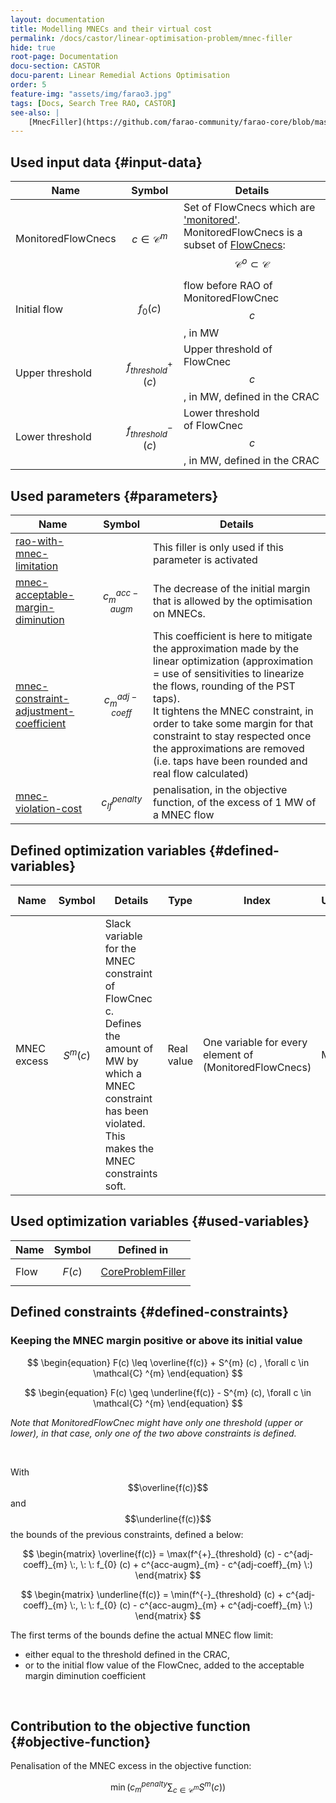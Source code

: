```yaml
---
layout: documentation
title: Modelling MNECs and their virtual cost
permalink: /docs/castor/linear-optimisation-problem/mnec-filler
hide: true
root-page: Documentation
docu-section: CASTOR
docu-parent: Linear Remedial Actions Optimisation
order: 5
feature-img: "assets/img/farao3.jpg"
tags: [Docs, Search Tree RAO, CASTOR]
see-also: |
    [MnecFiller](https://github.com/farao-community/farao-core/blob/master/ra-optimisation/search-tree-rao/src/main/java/com/powsybl/openrao/searchtreerao/linearoptimisation/algorithms/fillers/MnecFiller.java)
---
```


## Used input data {#input-data}

| Name | Symbol | Details |
|---|---|---|
| MonitoredFlowCnecs | $$c \in \mathcal{C} ^{m}$$ | Set of FlowCnecs which are ['monitored'](/docs/input-data/crac/json#optimised-vs-monitored). MonitoredFlowCnecs is a subset of [FlowCnecs](core-problem-filler#input-data): $$\mathcal{C} ^{o} \subset \mathcal{C}$$ |
| Initial flow | $$f_{0} (c)$$ | flow before RAO of MonitoredFlowCnec $$c$$, in MW |
| Upper threshold | $$f^{+}_{threshold} (c)$$ | Upper threshold of FlowCnec $$c$$, in MW, defined in the CRAC |
| Lower threshold | $$f^{-}_{threshold} (c)$$ | Lower threshold of FlowCnec $$c$$, in MW, defined in the CRAC |

## Used parameters {#parameters}

| Name | Symbol | Details |
|---|---|---|
| [rao-with-mnec-limitation](/docs/parameters#rao-with-mnec-limitation) |  | This filler is only used if this parameter is activated |
| [mnec-acceptable-margin-diminution](/docs/parameters#mnec-acceptable-margin-diminution) | $$c^{acc-augm}_{m}$$ | The decrease of the initial margin that is allowed by the optimisation on MNECs.  |
| [mnec-constraint-adjustment-coefficient](/docs/parameters#mnec-constraint-adjustment-coefficient) | $$c^{adj-coeff}_{m}$$ | This coefficient is here to mitigate the approximation made by the linear optimization (approximation = use of sensitivities to linearize the flows, rounding of the PST taps). <br> It tightens the MNEC constraint, in order to take some margin for that constraint to stay respected once the approximations are removed (i.e. taps have been rounded and real flow calculated) |
| [mnec-violation-cost](/docs/parameters#mnec-violation-cost) | $$c^{penalty}_{lf}$$ | penalisation, in the objective function, of the excess of 1 MW of a MNEC flow |

## Defined optimization variables {#defined-variables}

| Name | Symbol | Details | Type | Index | Unit | Lower bound | Upper bound |
|---|---|---|---|---|---|---|---|
| MNEC excess | $$S^{m} (c)$$ | Slack variable for the MNEC constraint of FlowCnec c. <br> Defines the amount of MW by which a MNEC constraint has been violated. <br> This makes the MNEC constraints soft. | Real value | One variable for every element of (MonitoredFlowCnecs) | MW | 0 | $$+\infty$$ |

## Used optimization variables {#used-variables}

| Name | Symbol | Defined in |
|---|---|---|
| Flow | $$F(c)$$ | [CoreProblemFiller](core-problem-filler#defined-variables) |

## Defined constraints {#defined-constraints}

### Keeping the MNEC margin positive or above its initial value

$$
\begin{equation}
F(c) \leq \overline{f(c)} + S^{m} (c) , \forall c \in \mathcal{C} ^{m}
\end{equation}
$$  

$$
\begin{equation}
F(c) \geq \underline{f(c)} - S^{m} (c), \forall c \in \mathcal{C} ^{m}
\end{equation}
$$  

*Note that MonitoredFlowCnec might have only one threshold (upper or lower), in that case, only one of the two above constraints is defined.*

<br>

With $$\overline{f(c)}$$ and $$\underline{f(c)}$$ the bounds of the previous constraints, defined a below:  

$$
\begin{matrix}
\overline{f(c)} = \max(f^{+}_{threshold} (c) - c^{adj-coeff}_{m} \:, \: \:
f_{0} (c) + c^{acc-augm}_{m} - c^{adj-coeff}_{m} \:)
\end{matrix}
$$  

$$
\begin{matrix}
\underline{f(c)} = \min(f^{-}_{threshold} (c) + c^{adj-coeff}_{m} \:, \: \:
f_{0} (c) - c^{acc-augm}_{m} + c^{adj-coeff}_{m} \:)
\end{matrix}
$$  

The first terms of the bounds define the actual MNEC flow limit:  
- either equal to the threshold defined in the CRAC,
- or to the initial flow value of the FlowCnec, added to the acceptable margin diminution coefficient  

<br>

## Contribution to the objective function {#objective-function}

Penalisation of the MNEC excess in the objective function:  

$$
\begin{equation}
\min (c^{penalty}_{m} \sum_{c \in \mathcal{C} ^{m}} S^{m} (c))
\end{equation}
$$
